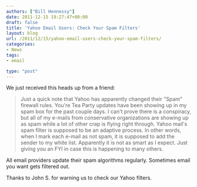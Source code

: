 ```yaml
---
authors: ["Bill Hennessy"]
date: 2011-12-15 19:27:47+00:00
draft: false
title: 'Yahoo Email Users: Check Your Spam Filters'
layout: blog
url: /2011/12/15/yahoo-email-users-check-your-spam-filters/
categories:
- News
tags:
- email

type: "post"
---
```


We just received this heads up from a friend:



> Just a quick note that Yahoo has apparently changed their "Spam" firewall rules. You're Tea Party updates have been showing up in my spam box for the past couple days. I can't prove there is a conspiracy, but all of my e-mails from conservative organizations are showing up as spam while a lot of other crap is flying right through. Yahoo mail's spam filter is supposed to be an adaptive process. In other words, when I mark each e-mail as not spam, it is supposed to add the sender to my white list. Apparently it is not as smart as I expect. Just giving you an FYI in case this is happening to many others.





All email providers update their spam algorithms regularly. Sometimes email you want gets filtered out.

Thanks to John S. for warning us to check our Yahoo filters.
